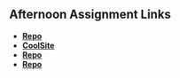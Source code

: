 ## Afternoon Assignment Links

* **[Repo](https://github.com/khilek/fs-journal)**
* **[CoolSite](https://github.com/khilek/coolsite)**
* **[Repo](https://github.com/khilek/<ASSIGNMENT_REPO>)**
* **[Repo](https://github.com/khilek/<ASSIGNMENT_REPO>)**
